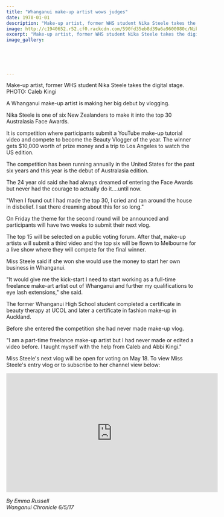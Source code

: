 ```yaml
---
title: "Whanganui make-up artist wows judges"
date: 1970-01-01
description: "Make-up artist, former WHS student Nika Steele takes the digital stage. A Whanganui make-up artist is making her big debut by vlogging..."
image: http://c1940652.r52.cf0.rackcdn.com/590fd35eb8d39a6a9600080c/NikaSteele-ex-UTube-make-up-artist-Chron-6-May.jpg
excerpt: "Make-up artist, former WHS student Nika Steele takes the digital stage. A Whanganui make-up artist is making her big debut by vlogging."
image_gallery:
    
    
    
    
    
---
```


<p><span>Make-up artist, former WHS student Nika Steele takes the digital stage. <br />PHOTO: Caleb Kingi</span></p>
<p>A Whanganui make-up artist is making her big debut by vlogging.</p>
<p>Nika Steele is one of six New Zealanders to make it into the top 30 Australasia Face Awards.</p>
<p>It is competition where participants submit a YouTube make-up tutorial video and compete to become the Beauty Vlogger of the year. The winner gets $10,000 worth of prize money and a trip to Los Angeles to watch the US edition.</p>
<p>The competition has been running annually in the United States for the past six years and this year is the debut of Australasia edition.</p>
<p>The 24 year old said she had always dreamed of entering the Face Awards but never had the courage to actually do it....until now.</p>
<p>"When I found out I had made the top 30, I cried and ran around the house in disbelief. I sat there dreaming about this for so long."</p>
<p>On Friday the theme for the second round will be announced and participants will have two weeks to submit their next vlog.</p>
<p>The top 15 will be selected on a public voting forum. After that, make-up artists will submit a third video and the top six will be flown to Melbourne for a live show where they will compete for the final winner.</p>
<p>Miss Steele said if she won she would use the money to start her own business in Whanganui.</p>
<p>"It would give me the kick-start I need to start working as a full-time freelance make-art artist out of Whanganui and further my qualifications to eye lash extensions," she said.</p>
<p>The former Whanganui High School student completed a certificate in beauty therapy at UCOL and later a certificate in fashion make-up in Auckland.</p>
<p>Before she entered the competition she had never made make-up vlog.</p>
<p>"I am a part-time freelance make-up artist but I had never made or edited a video before. I taught myself with the help from Caleb and Abbi Kingi."</p>
<p>Miss Steele's next vlog will be open for voting on May 18. To view Miss Steele's entry vlog or to subscribe to her channel view below:</p>
<p><iframe src="https://www.youtube.com/embed/9HnJjNsB9h4" frameborder="0" width="560" height="315"></iframe></p>
<p class="clear syndicator"><em>By Emma Russell<br /></em><em>Wanganui Chronicle 6/5/17</em></p>

